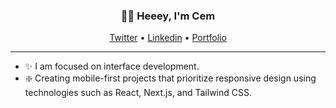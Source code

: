 <h3 align="center">👋🏻 Heeey, I'm Cem</h3>

<p align="center">
  <a href="https://twitter.com/vaycem" target='blank'>Twitter</a> •
  <a href="https://www.linkedin.com/in/cemtatli">Linkedin</a> •
  <a href="https://cemtatli.dev">Portfolio</a>
</p>

---


- ✨ I am focused on interface development.
- ❇️ Creating mobile-first projects that prioritize responsive design using technologies such as React, Next.js, and Tailwind CSS.
